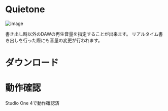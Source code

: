 # Quietone
![image](https://github.com/user-attachments/assets/3ecf2bf1-bd48-4308-a8e3-2b4536524e2b)

書き出し時以外のDAWの再生音量を指定することが出来ます。
リアルタイム書き出しを行った際にも音量の変更が行われます。

# ダウンロード

# 動作確認
Studio One 4で動作確認済
